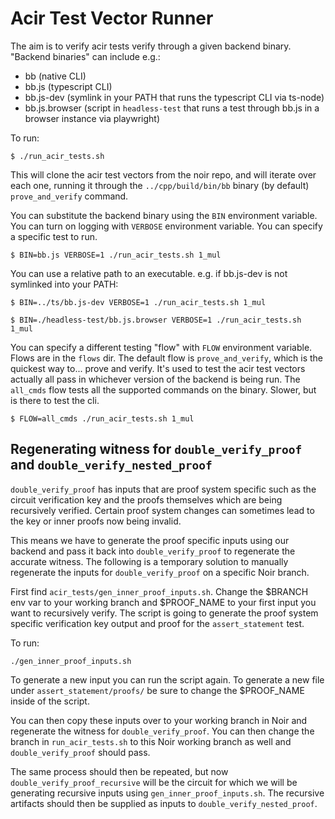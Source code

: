 # Acir Test Vector Runner

The aim is to verify acir tests verify through a given backend binary. "Backend binaries" can include e.g.:

- bb (native CLI)
- bb.js (typescript CLI)
- bb.js-dev (symlink in your PATH that runs the typescript CLI via ts-node)
- bb.js.browser (script in `headless-test` that runs a test through bb.js in a browser instance via playwright)

To run:

```
$ ./run_acir_tests.sh
```

This will clone the acir test vectors from the noir repo, and will iterate over each one, running it through the
`../cpp/build/bin/bb` binary (by default) `prove_and_verify` command.

You can substitute the backend binary using the `BIN` environment variable.
You can turn on logging with `VERBOSE` environment variable.
You can specify a specific test to run.

```
$ BIN=bb.js VERBOSE=1 ./run_acir_tests.sh 1_mul
```

You can use a relative path to an executable. e.g. if bb.js-dev is not symlinked into your PATH:

```
$ BIN=../ts/bb.js-dev VERBOSE=1 ./run_acir_tests.sh 1_mul
```

```
$ BIN=./headless-test/bb.js.browser VERBOSE=1 ./run_acir_tests.sh 1_mul
```

You can specify a different testing "flow" with `FLOW` environment variable. Flows are in the `flows` dir.
The default flow is `prove_and_verify`, which is the quickest way to... prove and verify. It's used to test the acir
test vectors actually all pass in whichever version of the backend is being run.
The `all_cmds` flow tests all the supported commands on the binary. Slower, but is there to test the cli.

```
$ FLOW=all_cmds ./run_acir_tests.sh 1_mul
```

## Regenerating witness for `double_verify_proof` and `double_verify_nested_proof`

`double_verify_proof` has inputs that are proof system specific such as the circuit verification key and the proofs themselves which are being recursively verified. Certain proof system changes can sometimes lead to the key or inner proofs now being invalid.

This means we have to generate the proof specific inputs using our backend and pass it back into `double_verify_proof` to regenerate the accurate witness. The following is a temporary solution to manually regenerate the inputs for `double_verify_proof` on a specific Noir branch.

First find `acir_tests/gen_inner_proof_inputs.sh`. Change the $BRANCH env var to your working branch and $PROOF_NAME to your first input you want to recursively verify. The script is going to generate the proof system specific verification key output and proof for the `assert_statement` test.

To run:
```
./gen_inner_proof_inputs.sh
```
To generate a new input you can run the script again. To generate a new file under `assert_statement/proofs/` be sure to change the $PROOF_NAME inside of the script.

You can then copy these inputs over to your working branch in Noir and regenerate the witness for `double_verify_proof`. You can then change the branch in `run_acir_tests.sh` to this Noir working branch as well and `double_verify_proof` should pass.

The same process should then be repeated, but now `double_verify_proof_recursive` will be the circuit for which we will be generating recursive inputs using `gen_inner_proof_inputs.sh`. The recursive artifacts should then be supplied as inputs to `double_verify_nested_proof`.
